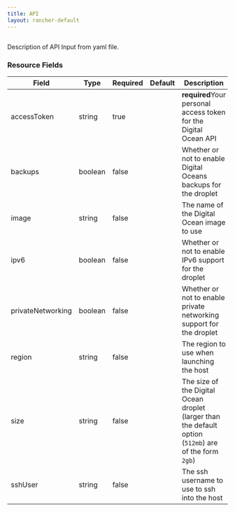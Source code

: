 ```yaml
---
title: API
layout: rancher-default
---
```


## <no value>

Description of API Input from yaml file. 
​​
### Resource Fields

Field | Type | Required | Default | Description
---|---|---|---|---
accessToken | string | true | <no value> | <strong>required</strong>Your personal access token for the Digital Ocean API
backups | boolean | false | <no value> | Whether or not to enable Digital Oceans backups for the droplet
image | string | false | <no value> | The name of the Digital Ocean image to use
ipv6 | boolean | false | <no value> | Whether or not to enable IPv6 support for the droplet
privateNetworking | boolean | false | <no value> | Whether or not to enable private networking support for the droplet
region | string | false | <no value> | The region to use when launching the host
size | string | false | <no value> | The size of the Digital Ocean droplet (larger than the default option (`512mb`) are of the form `2gb`)
sshUser | string | false | <no value> | The ssh username to use to ssh into the host

